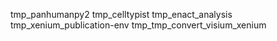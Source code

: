 tmp_panhumanpy2
tmp_celltypist
tmp_enact_analysis
tmp_xenium_publication-env
tmp_tmp_convert_visium_xenium